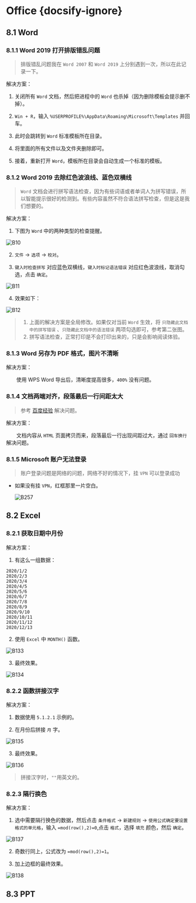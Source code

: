 # Office {docsify-ignore}

## 8.1 Word

### 8.1.1 Word 2019 打开排版错乱问题

> 排版错乱问题我在 `Word 2007` 和 `Word 2019` 上分别遇到一次，所以在此记录一下。

解决方案：

1. 关闭所有 `Word` 文档，然后把进程中的 `Word` 也杀掉（因为删除模板会提示删不掉）。

2. `Win + R`，输入 `%USERPROFILE%\AppData\Roaming\Microsoft\Templates` 并回车。

3. 此时会跳转到 `Word` 标准模板所在目录。

4. 将里面的所有文件以及文件夹删除即可。

5. 接着，重新打开 `Word`，模板所在目录会自动生成一个标准的模板。


### 8.1.2 Word 2019 去除红色波浪线、蓝色双横线

> `Word` 文档会进行拼写语法检查，因为有些词语或者单词人为拼写错误，所以智能提示很好的检测到。有些内容虽然不符合语法拼写检查，但是这是我们想要的。

解决方案：

1. 下图为 `Word` 中的两种类型的检查提醒。

  ![B10](../images/B10.png)

2. `文件` → `选项` → `校对`。

3. `键入时检查拼写` 对应蓝色双横线，`键入时标记语法错误` 对应红色波浪线，取消勾选，点击 `确定`。

  ![B11](../images/B11.png)

4. 效果如下：

  ![B12](../images/B12.png)

> 1. 上面的解决方案是全局修改。如果仅对当前 `Word` 生效，将 `只隐藏此文档中的拼写错误` 、`只隐藏此文档中的语法错误` 两项勾选即可，参考第二张图。<br/>
> 2. 拼写语法检查，正常打印是不会打印出来的，只是会影响阅读体验。

### 8.1.3 Word 另存为 PDF 格式，图片不清晰

解决方案：

　　使用 WPS Word 导出后，清晰度提高很多，`400%` 没有问题。

### 8.1.4 文档两端对齐，段落最后一行间距太大

> 参考 [百度经验](https://jingyan.baidu.com/article/c45ad29cd9794c051753e2f6.html) 解决问题。

解决方案：

　　文档内容从 `HTML` 页面拷贝而来，段落最后一行出现间距过大，通过 `回车换行` 解决问题。

### 8.1.5 Microsoft 账户无法登录

> 账户登录问题是网络的问题，网络不好的情况下，挂 `VPN` 可以登录成功

* 如果没有挂 `VPN`，红框那里一片空白。

  ![B257](../images/B257.png)

## 8.2 Excel

### 8.2.1 获取日期中月份

解决方案：

1. 有这么一组数据：

  ```text
  2020/1/2
  2020/2/3
  2020/3/4
  2020/4/5
  2020/5/6
  2020/6/7
  2020/7/8
  2020/8/9
  2020/9/10
  2020/10/11
  2020/11/12
  2020/12/13
  ```

2. 使用 `Excel` 中 `MONTH()` 函数。

  ![B133](../images/B133.png)

3. 最终效果。

  ![B134](../images/B134.png)

### 8.2.2 函数拼接汉字

解决方案：

1. 数据使用 `5.1.2.1` 示例的。

2. 在月份后拼接 `月` 字。

  ![B135](../images/B135.png)

3. 最终效果。

  ![B136](../images/B136.png)

> 拼接汉字时，`""`用英文的。

### 8.2.3 隔行换色

解决方案：

1. 选中需要隔行换色的数据，然后点击 `条件格式` → `新建规则` → `使用公式确定要设置格式的单元格`，输入 `=mod(row(),2)=0`,点击 `格式`，选择 `填充` 颜色，然后 `确定`。

  ![B137](../images/B137.png)

2. 奇数行同上，公式改为 `=mod(row(),2)=1`。

3. 加上边框的最终效果。

  ![B138](../images/B138.png)

## 8.3 PPT